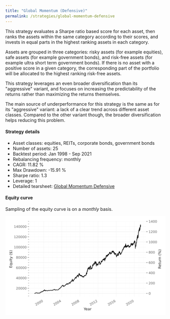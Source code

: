 ```yaml
---
title: "Global Momentum (Defensive)"
permalink: /strategies/global-momentum-defensive
---
```


This strategy evaluates a Sharpe ratio based score for each asset, then ranks the assets within the same category according to their scores, and invests in equal parts in the highest ranking assets in each category.

Assets are grouped in three categories: risky assets (for example equities), safe assets (for example government bonds), and risk-free assets (for example ultra short term government bonds). If there is no asset with a positive score in a given category, the corresponding part of the portfolio will be allocated to the highest ranking risk-free assets.

This strategy leverages an even broader diversification than its "aggressive" variant, and focuses on increasing the predictability of the returns rather than maximizing the returns themselves.

The main source of underperformance for this strategy is the same as for its "aggressive" variant: a lack of a clear trend across different asset classes. Compared to the other variant though, the broader diversification helps reducing this problem.

#### Strategy details
* Asset classes: equities, REITs, corporate bonds, government bonds
* Number of assets: 25
* Backtest period: Jan 1998 - Sep 2021
* Rebalancing frequency: monthly
* CAGR: 11.82 %
* Max Drawdown: -15.91 %
* Sharpe ratio: 1.3
* Leverage: 1
* Detailed tearsheet: [Global Momentum Defensive](/tearsheets/GlobalMomentumDefensive.html)

#### Equity curve
Sampling of the equity curve is on a _monthly_ basis.

![Global Momentum](/images/GlobalMomentumDefensive.svg)
